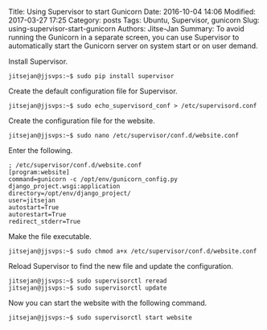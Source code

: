 Title: Using Supervisor to start Gunicorn
Date: 2016-10-04 14:06
Modified: 2017-03-27 17:25
Category: posts
Tags: Ubuntu, Supervisor, gunicorn
Slug: using-supervisor-start-gunicorn
Authors: Jitse-Jan
Summary: To avoid running the Gunicorn in a separate screen, you can use Supervisor to automatically start the Gunicorn server on system start or on user demand.

Install Supervisor.
``` shell
jitsejan@jjsvps:~$ sudo pip install supervisor
```

Create the default configuration file for Supervisor.
``` shell
jitsejan@jjsvps:~$ sudo echo_supervisord_conf > /etc/supervisord.conf
```

Create the configuration file for the website.
``` shell
jitsejan@jjsvps:~$ sudo nano /etc/supervisor/conf.d/website.conf
```
Enter the following.
```
; /etc/supervisor/conf.d/website.conf
[program:website]
command=gunicorn -c /opt/env/gunicorn_config.py django_project.wsgi:application
directory=/opt/env/django_project/
user=jitsejan
autostart=True
autorestart=True
redirect_stderr=True
```

Make the file executable.
``` shell
jitsejan@jjsvps:~$ sudo chmod a+x /etc/supervisor/conf.d/website.conf 
```

Reload Supervisor to find the new file and update the configuration.
``` shell
jitsejan@jjsvps:~$ sudo supervisorctl reread
jitsejan@jjsvps:~$ sudo supervisorctl update
```

Now you can start the website with the following command.
``` shell
jitsejan@jjsvps:~$ sudo supervisorctl start website
```